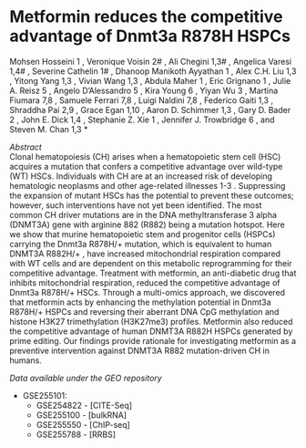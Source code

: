 # Metformin reduces the competitive advantage of Dnmt3a R878H HSPCs

Mohsen Hosseini 1 , Veronique Voisin 2# , Ali Chegini 1,3# , Angelica Varesi 1,4# , Severine Cathelin 1# ,
Dhanoop Manikoth Ayyathan 1 , Alex C.H. Liu 1,3 , Yitong Yang 1,3 , Vivian Wang 1,3 , Abdula Maher 1 ,
Eric Grignano 1 , Julie A. Reisz 5 , Angelo D’Alessandro 5 , Kira Young 6 , Yiyan Wu 3 , Martina
Fiumara 7,8 , Samuele Ferrari 7,8 , Luigi Naldini 7,8 , Federico Gaiti 1,3 , Shraddha Pai 2,9 , Grace Egan 1,10 ,
Aaron D. Schimmer 1,3 , Gary D. Bader 2 , John E. Dick 1,4 , Stephanie Z. Xie 1 , Jennifer J.
Trowbridge 6 , and Steven M. Chan 1,3 *

*Abstract* <br>
Clonal hematopoiesis (CH) arises when a hematopoietic stem cell (HSC) acquires a mutation
that confers a competitive advantage over wild-type (WT) HSCs. Individuals with CH are at an
increased risk of developing hematologic neoplasms and other age-related illnesses 1-3 .
Suppressing the expansion of mutant HSCs has the potential to prevent these outcomes;
however, such interventions have not yet been identified. The most common CH driver
mutations are in the DNA methyltransferase 3 alpha (DNMT3A) gene with arginine 882 (R882)
being a mutation hotspot. Here we show that murine hematopoietic stem and progenitor cells
(HSPCs) carrying the Dnmt3a R878H/+ mutation, which is equivalent to human DNMT3A R882H/+ , have
increased mitochondrial respiration compared with WT cells and are dependent on this metabolic
reprogramming for their competitive advantage. Treatment with metformin, an anti-diabetic drug
that inhibits mitochondrial respiration, reduced the competitive advantage of Dnmt3a R878H/+ HSCs.
Through a multi-omics approach, we discovered that metformin acts by enhancing the
methylation potential in Dnmt3a R878H/+ HSPCs and reversing their aberrant DNA CpG methylation
and histone H3K27 trimethylation (H3K27me3) profiles. Metformin also reduced the
competitive advantage of human DNMT3A R882H HSPCs generated by prime editing. Our findings
provide rationale for investigating metformin as a preventive intervention against DNMT3A R882
mutation-driven CH in humans.

*Data available under the GEO repository* <br>
 * GSE255101:
   *  GSE254822 - [CITE-Seq]
   * GSE255100 - [bulkRNA]
   * GSE255550 - [ChIP-seq]
   * GSE255788 - [RRBS]

